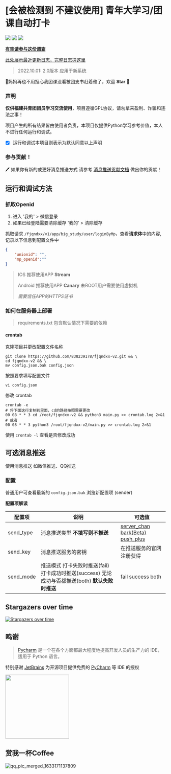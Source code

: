 # [会被检测到 不建议使用] 青年大学习/团课自动打卡 

<!-- ![](https://github.com/838239178/tk-auto-study/workflows/auto-study/badge.svg) -->

![](https://img.shields.io/github/stars/838239178/tk-auto-study) ![](https://img.shields.io/github/forks/838239178/tk-auto-study) ![](https://img.shields.io/badge/Python-3.9-green.svg)

**[有空请参与这份调查](https://github.com/838239178/fjqndxx-v2/issues/116)**

[此处展示最近更新日志，完整日志搓这里](./doc/Log.md)

> 2022.10.01: 2.0版本 应用于新系统

🤺妈妈再也不用担心我团课没看被团支书赶着催了，欢迎 **Star** :star2:

### 声明

**仅供福建共青团团员学习交流使用**，项目遵循GPL协议，请勿拿来盈利、诈骗和违法之事！

项目产生的所有结果皆由使用者负责，本项目仅提供Python学习参考价值，本人不进行任何运行和调试。

- [x] 运行和调试本项目则表示为默认同意以上声明

### 参与贡献！

🖊️ 如果你有新的或更好消息推送方式 请参考 [消息推送贡献文档](https://github.com/838239178/tk-auto-study/blob/1.2.5/doc/send_module_rule.md) 做出你的贡献！

## 运行和调试方法

### 抓取Openid

1. 进入 '我的' > 微信登录
2. 如果已经登陆需要清除缓存 '我的' > 清除缓存

抓取请求 `/fjqndxx/v1/app/big_study/user/loginByMp`，查看**请求体**中的内容,记录以下信息到配置文件中

```json
{
    "unionid": "",
    "mp_openid":""
}
```

> IOS 推荐使用APP **Stream**
>
> Android 推荐使用APP **Canary** 未ROOT用户需要使用虚拟机
>
> *需要信任APP的HTTPS证书*

### 如何在服务器上部署

> requirements.txt 包含默认情况下需要的依赖

#### crontab

克隆项目并更改配置文件名称

```shell
git clone https://github.com/838239178/fjqndxx-v2.git && \
cd fjqndxx-v2 && \
mv config.json.bak config.json
```

按照要求填写配置文件

```shell
vi config.json
```

修改 crontab

```shell
crontab -e
# 将下面这行复制到里面，cd的路径按照需要更改
00 08 * * 3 cd /root/fjqndxx-v2 && python3 main.py >> crontab.log 2>&1
# 或者
00 08 * * 3 python3 /root/fjqndxx-v2/main.py >> crontab.log 2>&1
```

使用 `crontab -l` 查看是否修改成功

## 可选消息推送

使用消息推送 如微信推送、QQ推送

### 配置

普通用户可查看最新的 `config.json.bak` 浏览新配置项 (sender)

**配置项解读**

| 配置项    | 说明                                                         | 可选值                                                       |
| --------- | ------------------------------------------------------------ | ------------------------------------------------------------ |
| send_type | 消息推送类型 **不填写则不推送**                              | [server_chan](./doc/send_help/server_chan.md) [bark(Beta)](./doc/send_help/bark.md) [push_plus](./doc/send_help/push_plus.md) |
| send_key  | 消息推送服务的密钥                                           | 在推送服务的官网注册获得                                     |
| send_mode | 推送模式 打卡失败时推送(fail) 打卡成功时推送(success) 无论成功与否都推送(both) **默认失败时推送** | fail success both                                            |

## Stargazers over time

[![Stargazers over time](https://starchart.cc/838239178/tk-auto-study.svg)](https://starchart.cc/838239178/tk-auto-study)

## 鸣谢

> [Pycharm](https://zh.wikipedia.org/wiki/PyCharm) 是一个在各个方面都最大程度地提高开发人员的生产力的 IDE，适用于 Python 语言。

特别感谢 [JetBrains](https://www.jetbrains.com/?from=mirai) 为开源项目提供免费的 [PyCharm](https://www.jetbrains.com/pycharm/?from=mirai) 等 IDE 的授权

[<img src="https://github.com/mamoe/mirai/raw/dev/.github/jetbrains-variant-3.png" width="200"/>](https://www.jetbrains.com/?from=mirai)


## 赏我一杯Coffee

![qq_pic_merged_1633171137809](https://cdn.jsdelivr.net/gh/838239178/PicgoBed/img/qq_pic_merged_1633171137809.jpg)

